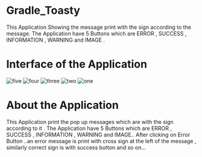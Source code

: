 # Gradle_Toasty

This Application Showing the message print with the sign according to the message. 
The Application have 5 Buttons which are ERROR , SUCCESS , INFORMATION , WARNING and IMAGE .

# Interface of the Application

![five](https://user-images.githubusercontent.com/117963273/230735587-137b1435-6c9b-470d-ba9d-10e4e9b9b558.jpg)
![four](https://user-images.githubusercontent.com/117963273/230735589-721b53df-22fb-475e-98a4-105cae918661.jpg)
![three](https://user-images.githubusercontent.com/117963273/230735591-2389e8a8-947c-4189-8be4-fc080645cd14.jpg)
![two](https://user-images.githubusercontent.com/117963273/230735596-1283375e-44ce-441c-99ef-1b51da06441f.jpg)
![one](https://user-images.githubusercontent.com/117963273/230735601-ecfbd87a-7213-42ec-aced-18bf3f832933.jpg)


# About the Application 

This Application print the pop up messages which are with the sign according to it .
The Application have 5 Buttons which are ERROR , SUCCESS , INFORMATION , WARNING and IMAGE..
After clicking on Error Button ..an error message is print with cross sign at the left of the message , similarly correct sign is with success button 
and so on...


